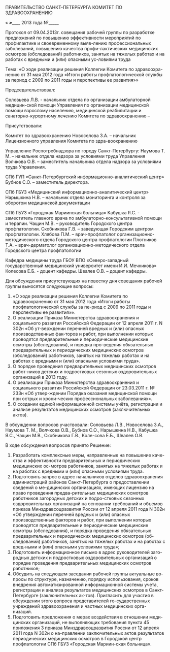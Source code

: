  

ПРАВИТЕЛЬСТВО САНКТ-ПЕТЕРБУРГА
КОМИТЕТ ПО ЗДРАВООХРАНЕНИЮ


« ___»_______ 2013 года                                                                                      №_____


Протокол от 09.04.2013г.
совещания рабочей группы по разработке предложений по повышению эффективности мероприятий по профилактике и своевременному выяв-лению профессиональных заболеваний, повышению качества профи-лактических медицинских осмотров (обследований) работников, занятых на тяжелых работах и на работах с вредными и (или) опасными ус-ловиями труда

Тема: «О ходе реализации решения Коллегии Комитета по здравоохра-нению от 31 мая 2012 года «Итоги работы профпатологической службы за период с 2009 по 2011 годы и перспективы ее развития»»

Председательствовал:

Соловьева Л.В. - начальник отдела по организации амбулаторной медицин-ской помощи Управления по организации медицинской помощи взрослому населению, медицинской реабилитации и санаторно-курортному лечению Комитета по здравоохранению – 

Присутствовали:

Комитет по здравоохранению
Новоселова З.А. – начальник Лицензионного управления Комитета по здра-воохранению

Управление Роспотребнадзора по городу Санкт-Петербургу:
Наумова Т. М. – начальник отдела надзора за условиями труда Управления
Волчкова О.В. – заместитель начальника отдела надзора за условиями труда Управления.

СПб ГУП «Санкт-Петербургский информационно-аналитический центр»
Бубнов С.О. – заместитель директора.

СПб ГБУЗ «Медицинский информационно-аналитический центр»
Нарышкина Н.В. – начальник отдела мониторинга и контроля за оборотом медицинской документации

СПб ГБУЗ «Городская Мариинская больница»
Кабушка Я.С. - заместитель главного врача по амбулаторно-консультативной помощи и терапии.
Чащин М.В. – руководитель Городского центра профпатологии.
Скобникова Г.В. – заведующая Городским центром профпатологии.
Хлябова П.М. – врач-профпатолог организационно-методического отдела Городского центра профпатологии
Плотников Т.А. – врач-дерматолог организационно-методического отдела Городского центра профпатологии

Кафедра медицины труда ГБОУ ВПО «Северо-западный государственный медицинский университет имени И.И. Мечникова»
Колесова Е.Б. - доцент кафедры.
Швалев О.В. – доцент кафедры.

Для обсуждения присутствующих на повестку дня совещания рабочей группы выносятся следующие  вопросы:

1.  «О ходе реализации решения Коллегии Комитета по здравоохранению от 31 мая 2012 года «Итоги работы профпатологической службы за пе-риод с 2009 по 2011 годы и перспективы ее развития»».
2.	О реализации Приказа Министерства здравоохранения и социального развития Российской Федерации от 12 апреля 2011 г. N 302н «Об ут-верждении перечней вредных и (или) опасных производственных фак-торов и работ, при выполнении которых проводятся предварительные и периодические медицинские осмотры (обследования), и порядка про-ведения обязательных предварительных и периодических медицинских осмотров (обследований) работников, занятых на тяжелых работах и на работах с вредными и (или) опасными условиями труда».
3.	О порядке проведения предварительных медицинских осмотров работ-ников детских и подростковых сезонных оздоровительных организаций в 2013 году.
4.	О реализации Приказа Министерства здравоохранения и социального развития Российской Федерации от 23.03.2011 г. № 233н  «Об утвер-ждении Порядка оказания медицинской помощи при острых и хрони-ческих профессиональных заболеваниях».
5.	О создании единой информационной системы учёта, регистрации и анализе результатов медицинских осмотров (заключительных актов). 
 






В обсуждении вопросов участвовали:
Соловьева Л.В., Новоселова З.А., Наумова Т. М., Волчкова О.В., Бубнов С.О., Нарышкина Н.В., Кабушка Я.С., Чащин М.В., Скобникова Г.В., Коле-сова Е.Б., Швалев О.В.

В ходе обсуждения вопросов принято Решение:
1. Разработать комплексные меры, направленные на повышение каче-ства и эффективности предварительных и периодических медицинских ос-мотров работников, занятых на тяжелых работах и на работах с вредными и (или) опасными условиями труда. 
2. Подготовить запрос в адрес начальников отделов здравоохранения администраций районов Санкт-Петербурга о предоставлении сведений о ме-дицинских организациях, имеющих лицензию на право проведения предва-рительных медицинских осмотров работников загородных детских и подро-стковых сезонных оздоровительных организаций на основании требований и объемов  приказа Минздравсоцразвития России от 12 апреля 2011 года N 302н «Об утверждении перечней вредных и (или) опасных производственных факторов и работ, при выполнении которых проводятся предварительные и периодические медицинские осмотры (обследования), и порядка проведения обязательных предварительных и периодических медицинских осмотров (об-следований) работников, занятых на тяжелых работах и на работах с вред-ными и (или) опасными условиями труда»;
2. Подготовить информационное письмо в адрес руководителей заго-родных детских и подростковых оздоровительных организаций о порядке проведения предварительных медицинских осмотров работников;
3. Обсудить на следующем заседании рабочей группы актуальные во-просы по структуре, назначению, порядку использования, сроков внедрения автоматизированной информационной системы учета, регистрации и анализа результатов медицинских осмотров в Санкт-Петербурге (заключительных ак-тов). Пригласить для участия в обсуждении этого вопроса представителей го-сударственных учреждений здравоохранения и частных медицинских орга-низаций.
4. Подготовить предложения о мерах воздействия в отношении меди-цинских организаций, не выполняющих требования пункта 45 приложения 3 приказа Минздравсоцразвития России от 12 апреля 2011 года N 302н о на-правлении заключительных актов результатов периодических медицинских осмотров в Городской центр профпатологии СПб ГБУЗ «Городская Мариин-ская больница».   
 

